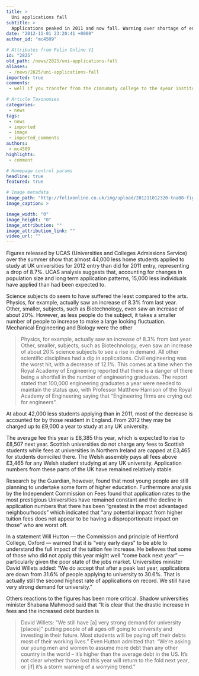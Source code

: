 ```yaml
---
title: >
  Uni applications fall
subtitle: >
  Applications peaked in 2011 and now fall. Warning over shortage of engineers
date: "2012-11-01 23:20:41 +0000"
author_id: "mc4509"

# Attributes from Felix Online V1
id: "2825"
old_path: /news/2825/uni-applications-fall
aliases:
 - /news/2825/uni-applications-fall
imported: true
comments:
 - well if you transfer from the cimnumoty college to the 4year institution it should not really affect you since you did obtain a degree from the higher institution Just know that when you do transfer the 4yr school will be much more rigorous and also make sure if you go to the cc that you get advice from the 4yr institution you want to go to to see what classes will transfer and the classes you need to take for whatever degree you are pursuing I have some friends that took courses that did not transfer to certain degrees ie art history for an engineering degreePersonally I think the 4yr institution will serve you better in the long run so there is no shock when you transfer and see how much harder it is I go to UTAustin during the year and do my basics history govt english etc in the summer and I can say they are much more watered down compared to the coursework I do at UT To answer your question if you only got an associates degree from a cc it would not look too good but if you trans

# Article Taxonomies
categories:
 - news
tags:
 - news
 - imported
 - image
 - imported_comments
authors:
 - mc4509
highlights:
 - comment

# Homepage control params
headline: true
featured: true

# Image metadata
image_path: "http://felixonline.co.uk/img/upload/201211012320-tna08-figure-for-the-applications.jpg"
image_caption: >

image_width: "0"
image_height: "0"
image_attribution: ""
image_attribution_link: ""
video_url: ""
---
```


Figures released by UCAS (Universities and Colleges Admissions Service) over the summer show that almost 44,000 less home students applied to study at UK universities for 2012 entry than did for 2011 entry, representing a drop of 8.7%. UCAS analysis suggests that, accounting for changes in population size and long term application patterns, 15,000 less individuals have applied than had been expected to.

Science subjects do seem to have suffered the least compared to the arts. Physics, for example, actually saw an increase of 8.3% from last year. Other, smaller, subjects, such as Biotechnology, even saw an increase of about 20%. However, as less people do the subject, it takes a smaller number of people to increase to make a large looking fluctuation. Mechanical Engineering and Biology were the other
> Physics, for example, actually saw an increase of 8.3% from last year. Other, smaller, subjects, such as Biotechnology, even saw an increase of about 20%
science subjects to see a rise in demand. All other scientific disciplines had a dip in applications. Civil engineering was the worst hit, with a decrease of 12.1%. This comes at a time when the Royal Academy of Engineering reported that there is a danger of there being a shortfall in the number of engineering graduates. The report stated that 100,000 engineering graduates a year were needed to maintain the status quo, with Professor Matthew Harrison of the Royal Academy of Engineering saying that “Engineering firms are crying out for engineers”.

At about 42,000 less students applying than in 2011, most of the decrease is accounted for by those resident in England. From 2012 they may be charged up to £9,000 a year to study at any UK university.

The average fee this year is £8,385 this year, which is expected to rise to £8,507 next year. Scottish universities do not charge any fees to Scottish students while fees at universities in Northern Ireland are capped at £3,465 for students domiciled there. The Welsh assembly pays all fees above £3,465 for any Welsh student studying at any UK university. Application numbers from these parts of the UK have remained relatively stable.

Research by the Guardian, however, found that most young people are still planning to undertake some form of higher education. Furthermore analysis by the Independent Commission on Fees found that application rates to the most prestigious Universities have remained constant and the decline in application numbers that there has been “greatest in the most advantaged neighbourhoods” which indicated that “any potential impact from higher tuition fees does not appear to be having a disproportionate impact on those” who are worst off.

In a statement Will Hutton — the Commission and principle of Hertford College, Oxford — warned that it is “very early days” to be able to understand the full impact of the tuition fee increase. He believes that some of those who did not apply this year might well “come back next year” — particularly given the poor state of the jobs market. Universities minister David Willets added: “We do accept that after a peak last year, applications are down from 31.6% of people applying to university to 30.6%. That is actually still the second highest rate of applications on record. We still have very strong demand for university.”

Others reactions to the figures has been more critical. Shadow universities minister Shabana Mahmood said that “It is clear that the drastic increase in fees and the increased debt burden is
> David Willets: "We still have [a] very strong demand for university [places]"
putting people of all ages off going to university and investing in their future. Most students will be paying off their debts most of their working lives.” Even Hutton admitted that: “We’re asking our young men and women to assume more debt than any other country in the world – it’s higher than the average debt in the US. It’s not clear whether those lost this year will return to the fold next year, or [if] it’s a storm warning of a worrying trend.”
